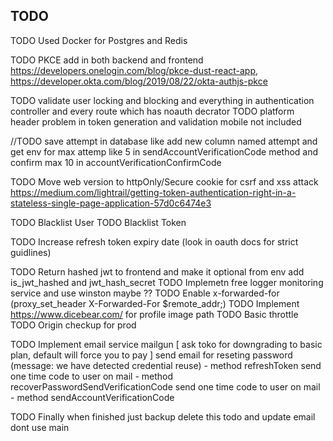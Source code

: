 
## TODO

TODO Used Docker for Postgres and Redis

TODO PKCE add in both backend and frontend
 https://developers.onelogin.com/blog/pkce-dust-react-app,
 https://developer.okta.com/blog/2019/08/22/okta-authjs-pkce

TODO validate user locking and blocking and everything in authentication controller and every route which has   noauth decrator
TODO platform header problem in token generation and validation mobile not included

//TODO save attempt in database like add new column named attempt and get env for max attemp like 5 in sendAccountVerificationCode method and confirm max 10 in accountVerificationConfirmCode




TODO Move web version to httpOnly/Secure cookie for csrf and xss attack
https://medium.com/lightrail/getting-token-authentication-right-in-a-stateless-single-page-application-57d0c6474e3


TODO Blacklist User
TODO Blacklist Token

TODO Increase refresh token expiry date (look in oauth docs for strict guidlines)

TODO Return hashed jwt to frontend and make it optional from env add is_jwt_hashed and jwt_hash_secret
TODO Implemetn free logger monitoring service and use winston maybe ??
TODO Enable x-forwarded-for (proxy_set_header X-Forwarded-For $remote_addr;)
TODO Implement https://www.dicebear.com/ for profile image path
TODO Basic throttle
TODO Origin checkup for prod

TODO Implement email service mailgun
  [ ask toko for downgrading to basic plan, default will force you to pay ]
  send email for reseting password (message: we have detected credential reuse) - method refreshToken
  send one time code to user on mail - method recoverPasswordSendVerificationCode
  send one time code to user on mail - method sendAccountVerificationCode


TODO Finally when finished just backup delete this todo and update email dont use main